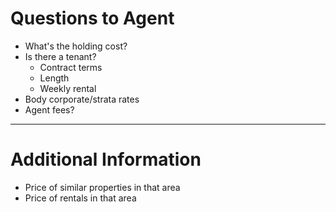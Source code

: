 # Questions to Agent

* What's the holding cost?
* Is there a tenant?
	- Contract terms
	- Length
	- Weekly rental
* Body corporate/strata rates
* Agent fees?

***

# Additional Information

* Price of similar properties in that area
* Price of rentals in that area
